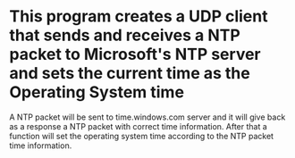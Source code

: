 # This program creates a UDP client that sends and receives a NTP packet to Microsoft's NTP server and sets the current time as the Operating System time
A NTP packet will be sent to time.windows.com server and it will give back as a response a NTP packet with correct time information. After that a function will set the operating system time according to the NTP packet time information.
